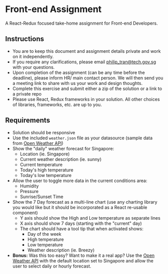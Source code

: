# Front-end Assignment
A React-Redux focused take-home assignment for Front-end Developers.

## Instructions
+ You are to keep this document and assignment details private and work on it independently.
+ If you require any clarifications, please email philip_tran@tech.gov.sg with your questions.
+ Upon completion of the assignment (can be any time before the deadline), please inform HR/ main contact person. We will then send you a meeting link to share with us your work and design thoughts.
+ Complete this exercise and submit either a zip of the solution or a link to a private repo
+ Please use React, Redux frameworks in your solution. All other choices of libraries, frameworks, etc. are up to you.

## Requirements
+ Solution should be responsive
+ Use the included `weather.json` file as your datasource (sample data from [Open Weather API](https://openweathermap.org/data/2.5/forecast/daily?id=1880251&units=metric&appid=439d4b804bc8187953eb36d2a8c26a02))
+ Show the "daily" weather forecast for Singapore:
  + Location (ie. Singapore)
  + Current weather description (ie. sunny)
  + Current temperature
  + Today's high temperature
  + Today's low temperature
+ Allow the user to toggle more data in the current conditions area:
    + Humidity
    + Pressure
    + Sunrise/Sunset Time
+ Show the 7 Day forecast as a multi-line chart (use any charting library you would like but it should be incorporated as a React re-usable component)
  + Y axis should show the High and Low temperature as separate lines
  + X axis should show 7 days (starting with the "current" day)
  + The chart should have a tool tip that when activated shows:
    + Day of the week
    + High temperature
    + Low temperature
    + Weather description (ie. Breezy)
+ __Bonus:__ Was this too easy? Want to make it a real app? Use the [Open Weather API](https://openweathermap.org/api) with the default location set to Singapore and allow the user to select daily or hourly forecast.
